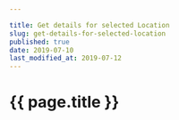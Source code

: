 ```yaml
---

title: Get details for selected Location
slug: get-details-for-selected-location
published: true
date: 2019-07-10
last_modified_at: 2019-07-12
---
```


# {{ page.title }}

